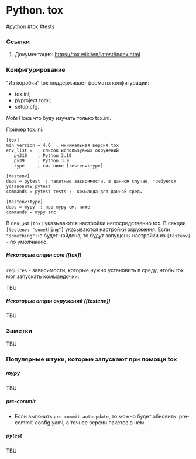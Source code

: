 # Python. tox

#python #tox #tests

### Ссылки

1. Документация: https://tox.wiki/en/latest/index.html

### Конфигурирование

"Из коробки" tox поддерживает форматы конфигурации:
- tox.ini;
- pyproject.toml;
- setup.cfg.

*Note* Пока что буду изучать только tox.ini.

Пример tox.ini:
   ```
   [tox]
   min_version = 4.0  ; минимальная версия tox
   env_list =  ; список используемых окружений
      py310    ; Python 3.10
      py39     ; Python 3.9
      type     ; см. ниже [testenv:type]

   [testenv]
   deps = pytest  ; пакетные зависимости, в данном случае, требуется установить pytest
   commands = pytest tests ;  комманда для данной среды

   [testenv:type]
   deps = mypy  ; про mypy см. ниже
   commands = mypy src
   ```

В секции `[tox]` указываются настройки непосредственно tox.
В секции `[testenv: "something"]` указываются настройки окружения. Если `"something"` не
будет найдена, то будут запущены настройки из `[testenv]` - по умолчанию.


##### Некоторые опции core ([tox])

`requires` - зависимости, которые нужно установить в среду, чтобы tox мог запускать коммандочки.

TBU

##### Некоторые опции окружений ([testenv])

TBU

### Заметки

TBU

### Популярные штуки, которые запускают при помощи tox

##### mypy

TBU

##### pre-commit

- Если выпонить `pre-commit autoupdate`, то можно будет обновить .pre-commit-config.yaml,
  а точнее версии пакетов в нем.

##### pytest

TBU
